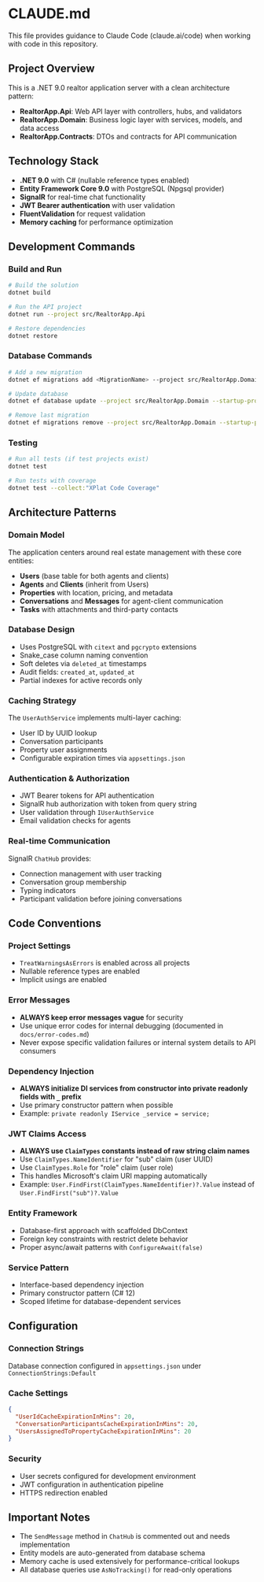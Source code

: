 # CLAUDE.md

This file provides guidance to Claude Code (claude.ai/code) when working with code in this repository.

## Project Overview

This is a .NET 9.0 realtor application server with a clean architecture pattern:
- **RealtorApp.Api**: Web API layer with controllers, hubs, and validators
- **RealtorApp.Domain**: Business logic layer with services, models, and data access
- **RealtorApp.Contracts**: DTOs and contracts for API communication

## Technology Stack

- **.NET 9.0** with C# (nullable reference types enabled)
- **Entity Framework Core 9.0** with PostgreSQL (Npgsql provider)
- **SignalR** for real-time chat functionality
- **JWT Bearer authentication** with user validation
- **FluentValidation** for request validation
- **Memory caching** for performance optimization

## Development Commands

### Build and Run
```bash
# Build the solution
dotnet build

# Run the API project
dotnet run --project src/RealtorApp.Api

# Restore dependencies
dotnet restore
```

### Database Commands
```bash
# Add a new migration
dotnet ef migrations add <MigrationName> --project src/RealtorApp.Domain --startup-project src/RealtorApp.Api

# Update database
dotnet ef database update --project src/RealtorApp.Domain --startup-project src/RealtorApp.Api

# Remove last migration
dotnet ef migrations remove --project src/RealtorApp.Domain --startup-project src/RealtorApp.Api
```

### Testing
```bash
# Run all tests (if test projects exist)
dotnet test

# Run tests with coverage
dotnet test --collect:"XPlat Code Coverage"
```

## Architecture Patterns

### Domain Model
The application centers around real estate management with these core entities:
- **Users** (base table for both agents and clients)
- **Agents** and **Clients** (inherit from Users)
- **Properties** with location, pricing, and metadata
- **Conversations** and **Messages** for agent-client communication
- **Tasks** with attachments and third-party contacts

### Database Design
- Uses PostgreSQL with `citext` and `pgcrypto` extensions
- Snake_case column naming convention
- Soft deletes via `deleted_at` timestamps
- Audit fields: `created_at`, `updated_at`
- Partial indexes for active records only

### Caching Strategy
The `UserAuthService` implements multi-layer caching:
- User ID by UUID lookup
- Conversation participants
- Property user assignments
- Configurable expiration times via `appsettings.json`

### Authentication & Authorization
- JWT Bearer tokens for API authentication
- SignalR hub authorization with token from query string
- User validation through `IUserAuthService`
- Email validation checks for agents

### Real-time Communication
SignalR `ChatHub` provides:
- Connection management with user tracking
- Conversation group membership
- Typing indicators
- Participant validation before joining conversations

## Code Conventions

### Project Settings
- `TreatWarningsAsErrors` is enabled across all projects
- Nullable reference types are enabled
- Implicit usings are enabled

### Error Messages
- **ALWAYS keep error messages vague** for security
- Use unique error codes for internal debugging (documented in `docs/error-codes.md`)
- Never expose specific validation failures or internal system details to API consumers

### Dependency Injection
- **ALWAYS initialize DI services from constructor into private readonly fields with `_` prefix**
- Use primary constructor pattern when possible
- Example: `private readonly IService _service = service;`

### JWT Claims Access
- **ALWAYS use `ClaimTypes` constants instead of raw string claim names**
- Use `ClaimTypes.NameIdentifier` for "sub" claim (user UUID)
- Use `ClaimTypes.Role` for "role" claim (user role)
- This handles Microsoft's claim URI mapping automatically
- Example: `User.FindFirst(ClaimTypes.NameIdentifier)?.Value` instead of `User.FindFirst("sub")?.Value`

### Entity Framework
- Database-first approach with scaffolded DbContext
- Foreign key constraints with restrict delete behavior
- Proper async/await patterns with `ConfigureAwait(false)`

### Service Pattern
- Interface-based dependency injection
- Primary constructor pattern (C# 12)
- Scoped lifetime for database-dependent services

## Configuration

### Connection Strings
Database connection configured in `appsettings.json` under `ConnectionStrings:Default`

### Cache Settings
```json
{
  "UserIdCacheExpirationInMins": 20,
  "ConversationParticipantsCacheExpirationInMins": 20,
  "UsersAssignedToPropertyCacheExpirationInMins": 20
}
```

### Security
- User secrets configured for development environment
- JWT configuration in authentication pipeline
- HTTPS redirection enabled

## Important Notes

- The `SendMessage` method in `ChatHub` is commented out and needs implementation
- Entity models are auto-generated from database schema
- Memory cache is used extensively for performance-critical lookups
- All database queries use `AsNoTracking()` for read-only operations